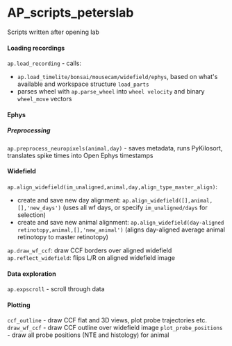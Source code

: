 # AP_scripts_peterslab
Scripts written after opening lab

#### Loading recordings
`ap.load_recording` - calls: 
- `ap.load_timelite/bonsai/mousecam/widefield/ephys`, based on what's available and workspace structure `load_parts`
- parses wheel with `ap.parse_wheel` into `wheel velocity` and binary `wheel_move` vectors

#### Ephys
##### Preprocessing
`ap.preprocess_neuropixels(animal,day)` - saves metadata, runs PyKilosort, translates spike times into Open Ephys timestamps

#### Widefield 
`ap.align_widefield(im_unaligned,animal,day,align_type_master_align)`:
- create and save new day alignment: `ap.align_widefield([],animal,[],'new_days')` (uses all wf days, or specify `im_unaligned/days` for selection)
- create and save new animal alignment: `ap.align_widefield(day-aligned retinotopy,animal,[],'new_animal')` (aligns day-aligned average animal retinotopy to master retinotopy)

`ap.draw_wf_ccf`: draw CCF borders over aligned widefield
`ap.reflect_widefield`: flips L/R on aligned widefield image

#### Data exploration
`ap.expscroll` - scroll through data

#### Plotting
`ccf_outline` - draw CCF flat and 3D views, plot probe trajectories etc.
`draw_wf_ccf` - draw CCF outline over widefield image
`plot_probe_positions` - draw all probe positions (NTE and histology) for animal
